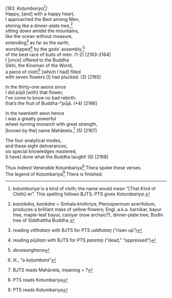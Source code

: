 *\[183. Koṭumbariya*[^1]*\]*  
Happy, \[and\] with a happy heart,  
I approached the Best among Men,  
shining like a dinner-plate tree,[^2]  
sitting down amidst the mountains,  
like the ocean without measure,  
extending[^3] as far as the earth,  
worshipped[^4] by the gods’ assembly,[^5]  
of the best race of bulls of men. (1-2) \[2163-2164\]  
I \[once\] offered to the Buddha  
Sikhi, the Kinsman of the World,  
a piece of cloth[^6] \[which I had\] filled  
with seven flowers \[I\] had plucked. (3) \[2165\]

In the thirty-one aeons since  
I did *pūjā* \[with\] that flower,  
I’ve come to know no bad rebirth:  
that’s the fruit of Buddha-*pūjā. (*4) \[2166\]

In the twentieth aeon hence  
I was a greatly powerful  
wheel-turning monarch with great strength,  
\[known by the\] name Mahāṇela.[^7] (5) \[2167\]

The four analytical modes,  
and these eight deliverances,  
six special knowledges mastered,  
\[I have\] done what the Buddha taught! (6) \[2168\]

Thus indeed Venerable Koṭumbariya[^8] Thera spoke these verses.  
The legend of Koṭumbariya[^9] Thera is finished.  
[^1]: *koṭumbariya* is a kind of cloth; the name would mean “\[That Kind
    of Cloth\]-er”. This spelling follows BJTS; PTS gives *Kotumbariya.*  
[^2]: *kaṇṇikāra, kaṇikāra* = Sinhala *kinihiriya*, Pterospermum
    acerifolium, produces a brilliant mass of yellow flowers; Engl.
    a.k.a. karnikar, bayur tree, maple-leaf bayur, caniyar (now
    archaic?), dinner-plate tree; Bodhi tree of Siddhattha Buddha.  
[^3]: reading *vitthataṃ* with BJTS for PTS *uddhataŋ* (“risen up”)  
[^4]: reading *pūjitaṃ* with BJTS for PTS *paretaŋ* (“dead,”
    “oppressed”)  
[^5]: *devasanghena*  
[^6]: lit., “a *koṭumbara*”  
[^7]: BJTS reads Mahānela, meaning = ?  
[^8]: PTS reads Kotumbariya  
[^9]: PTS reads Kotumbariya
